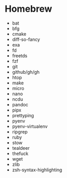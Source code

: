 # Homebrew

- bat
- bfg
- cmake
- diff-so-fancy
- exa
- fd
- freetds
- fzf
- git
- github/gh/gh
- htop
- make
- micro
- nano
- ncdu
- pandoc
- pipx
- prettyping
- pyenv
- pyenv-virtualenv
- ripgrep
- ruby
- stow
- tealdeer
- thefuck
- wget
- zlib
- zsh-syntax-highlighting
